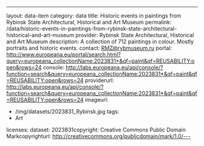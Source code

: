 ---
layout: data-item
category: data
title: Historic events in paintings from Rybinsk State Architectural, Historical and Art Museum
permalink: /data/historic-events-in-paintings-from-rybinsk-state-architectural-historical-and-art-museum
provider: Rybinsk State Architectural, Historical and Art Museum
description: A collection of 712 paintings in colour. Mostly portraits and historic events. 
contact: RMZ@rybmuseum.ru
portal: http://www.europeana.eu/portal/search.html?query=europeana_collectionName:2023831*&qf=paint&qf=REUSABILITY:open&rows=24
console: http://labs.europeana.eu/api/console/?function=search&query=europeana_collectionName:2023831*&qf=paint&qf=REUSABILITY:open&rows=24
providerurl: http://labs.europeana.eu/api/console/?function=search&query=europeana_collectionName:2023831*&qf=paint&qf=REUSABILITY:open&rows=24
imageurl:
  - /img/datasets/2023831_Rybinsk.jpg
tags:
  - Art

licenses:
dataset: 2023831copyright: Creative Commons Public Domain Markcopyrighturl: http://creativecommons.org/publicdomain/mark/1.0/---
